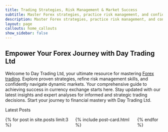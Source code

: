 ```yaml
---
title: Trading Strategies, Risk Management & Market Success
subtitle: Master Forex strategies, practice risk management, and confidently navigate dynamic markets with Day Trading Ltd. Your guide to successful currency exchange
description: Master Forex strategies, practice risk management, and confidently navigate dynamic markets with Day Trading Ltd. Your guide to successful currency exchange
layout: page
callouts: home_callouts
show_sidebar: false
---
```


## Empower Your Forex Journey with Day Trading Ltd

Welcome to Day Trading Ltd, your ultimate resource for mastering <a href="https://www.daytrading.ltd/learning/what-is-forex-trading">Forex trading</a>. Explore proven strategies, refine risk management skills, and confidently navigate dynamic markets. Your comprehensive guide to achieving success in currency exchange starts here. Stay updated with our latest insights and expert analyses for informed and strategic trading decisions. Start your journey to financial mastery with Day Trading Ltd.

<p class="title is-4">Latest Posts</p>

<div class="columns is-multiline">
    {% for post in site.posts limit:3 %}
    <div class="column is-12">
        {% include post-card.html %}
    </div>
    {% endfor %}
</div>



